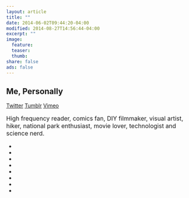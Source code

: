 ```yaml
---
layout: article
title: ""
date: 2014-06-02T09:44:20-04:00
modified: 2014-08-27T14:56:44-04:00
excerpt: ""
image:
  feature:
  teaser:
  thumb:
share: false
ads: false
---
```


## Me, Personally
<div class="inline-btn">
  <a class="btn-social twitter" href="https://twitter.com/danieltimed" target="_blank"><i class="fa fa-twitter" aria-hidden="true"></i> Twitter</a>
  <a class="btn-social tumblr" href="http://graphicpile.tumblr.com/" target="_blank"><i class="fa fa-tumblr" aria-hidden="true"></i> Tumblr</a>
  <a class="btn-social vimeo"  href="https://vimeo.com/dtimek" target="_blank"><i class="fa fa-vimeo" aria-hidden="true"></i>  Vimeo</a>
</div><!-- /.share-this -->

<p style="font-size: 16px;">High frequency reader, comics fan, DIY filmmaker, visual artist, hiker, national park enthusiast, movie lover, technologist and science nerd.</p>

<ul class="th-grid">
  <li>
    <a href="#"><img src="../../images/book-about.jpg" alt=""></a>
  </li>
  <li>
    <a href="#"><img src="../../images/comics-about.jpg" alt=""></a>
  </li>
  <li>
    <a href="#"><img src="../../images/dolly-about.jpg" alt=""></a>
  </li>
  <li>
    <a href="#"><img src="../../images/drawing-about.jpg" alt=""></a>
  </li>
  <li>
    <a href="#"><img src="../../images/hiking-about.jpg" alt=""></a>
  </li>
  <li>
    <a href="#"><img src="../../images/movies-about.jpg" alt=""></a>
  </li>
  <li>
    <a href="#"><img src="../../images/pc-about.jpg" alt=""></a>
  </li>
  <li>
    <a href="#"><img src="../../images/solar-about.jpg" alt=""></a>
  </li>
</ul>


